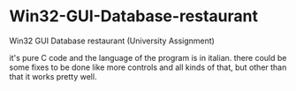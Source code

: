 # Win32-GUI-Database-restaurant
Win32 GUI Database restaurant (University Assignment)

it's pure C code and the language of the program is in italian.
there could be some fixes to be done like more controls and all kinds of that, but other than that it works pretty well.
